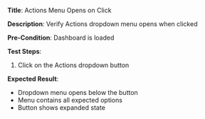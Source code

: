 **Title**: Actions Menu Opens on Click

**Description**: Verify Actions dropdown menu opens when clicked

**Pre-Condition**: Dashboard is loaded

**Test Steps**:
1. Click on the Actions dropdown button

**Expected Result**:
- Dropdown menu opens below the button
- Menu contains all expected options
- Button shows expanded state